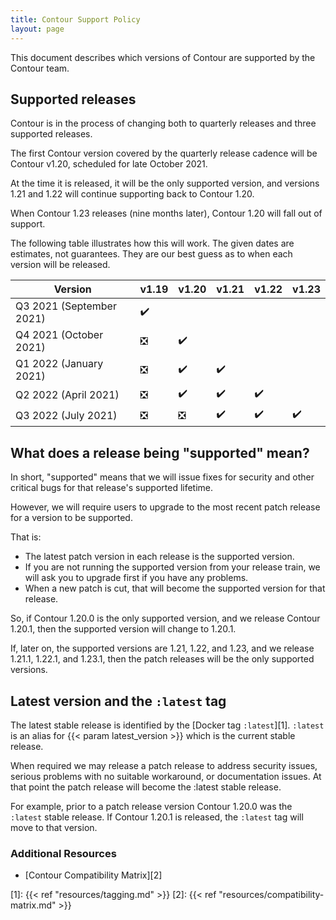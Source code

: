 ```yaml
---
title: Contour Support Policy
layout: page
---
```


This document describes which versions of Contour are supported by the Contour team.

## Supported releases

Contour is in the process of changing both to quarterly releases and three supported releases.

The first Contour version covered by the quarterly release cadence will be Contour v1.20, scheduled for late October 2021.

At the time it is released, it will be the only supported version, and versions 1.21 and 1.22 will continue supporting back to Contour 1.20.

When Contour 1.23 releases (nine months later), Contour 1.20 will fall out of support.

The following table illustrates how this will work. The given dates are estimates, not guarantees.
They are our best guess as to when each version will be released.

| Version |v1.19 |v1.20|v1.21|v1.22|v1.23|
|---------|--------|-------|-------|-------|-------|
|Q3 2021 (September 2021) | :heavy_check_mark: |
|Q4 2021 (October 2021) | :negative_squared_cross_mark: | :heavy_check_mark: |
|Q1 2022 (January 2021) | :negative_squared_cross_mark: | :heavy_check_mark: |:heavy_check_mark: |
|Q2 2022 (April 2021) | :negative_squared_cross_mark: | :heavy_check_mark: |:heavy_check_mark: |:heavy_check_mark: |
|Q3 2022 (July 2021) | :negative_squared_cross_mark: | :negative_squared_cross_mark: |:heavy_check_mark: |:heavy_check_mark: | :heavy_check_mark: |

## What does a release being "supported" mean?

In short, "supported" means that we will issue fixes for security and other critical bugs for that release's supported lifetime.

However, we will require users to upgrade to the most recent patch release for a version to be supported.

That is:
- The latest patch version in each release is the supported version.
- If you are not running the supported version from your release train, we will ask you to upgrade first if you have any problems.
- When a new patch is cut, that will become the supported version for that release.

So, if Contour 1.20.0 is the only supported version, and we release Contour 1.20.1, then the supported version will change to 1.20.1.

If, later on, the supported versions are 1.21, 1.22, and 1.23, and we release 1.21.1, 1.22.1, and 1.23.1, then the patch releases will be the only supported versions.

## Latest version and the `:latest` tag
The latest stable release is identified by the [Docker tag `:latest`][1].
`:latest` is an alias for {{< param latest_version >}} which is the current stable release.

When required we may release a patch release to address security issues, serious problems with no suitable workaround, or documentation issues.
At that point the patch release will become the :latest stable release.

For example, prior to a patch release version Contour 1.20.0 was the `:latest` stable release.
If Contour 1.20.1 is released, the `:latest` tag will move to that version.

### Additional Resources

- [Contour Compatibility Matrix][2]

[1]: {{< ref "resources/tagging.md" >}}
[2]: {{< ref "resources/compatibility-matrix.md" >}}
